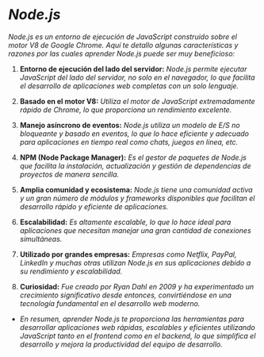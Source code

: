 <!-- Autor: Daniel Benjamin Perez Morales -->
<!-- GitHub: https://github.com/D4nitrix13 -->
<!-- GitLab: https://gitlab.com/D4nitrix13 -->
<!-- Correo electrónico: danielperezdev@proton.me -->

# ***Node.js***

*Node.js es un entorno de ejecución de JavaScript construido sobre el motor V8 de Google Chrome. Aquí te detallo algunas características y razones por las cuales aprender Node.js puede ser muy beneficioso:*

1. **Entorno de ejecución del lado del servidor:** *Node.js permite ejecutar JavaScript del lado del servidor, no solo en el navegador, lo que facilita el desarrollo de aplicaciones web completas con un solo lenguaje.*

2. **Basado en el motor V8:** *Utiliza el motor de JavaScript extremadamente rápido de Chrome, lo que proporciona un rendimiento excelente.*

3. **Manejo asíncrono de eventos:** *Node.js utiliza un modelo de E/S no bloqueante y basado en eventos, lo que lo hace eficiente y adecuado para aplicaciones en tiempo real como chats, juegos en línea, etc.*

4. **NPM (Node Package Manager):** *Es el gestor de paquetes de Node.js que facilita la instalación, actualización y gestión de dependencias de proyectos de manera sencilla.*

5. **Amplia comunidad y ecosistema:** *Node.js tiene una comunidad activa y un gran número de módulos y frameworks disponibles que facilitan el desarrollo rápido y eficiente de aplicaciones.*

6. **Escalabilidad:** *Es altamente escalable, lo que lo hace ideal para aplicaciones que necesitan manejar una gran cantidad de conexiones simultáneas.*

7. **Utilizado por grandes empresas:** *Empresas como Netflix, PayPal, LinkedIn y muchas otras utilizan Node.js en sus aplicaciones debido a su rendimiento y escalabilidad.*

8. **Curiosidad:** *Fue creado por Ryan Dahl en 2009 y ha experimentado un crecimiento significativo desde entonces, convirtiéndose en una tecnología fundamental en el desarrollo web moderno.*

- *En resumen, aprender Node.js te proporciona las herramientas para desarrollar aplicaciones web rápidas, escalables y eficientes utilizando JavaScript tanto en el frontend como en el backend, lo que simplifica el desarrollo y mejora la productividad del equipo de desarrollo.*

